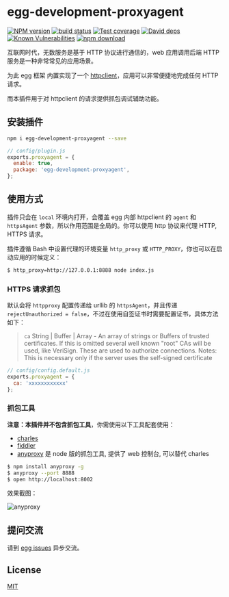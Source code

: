 # egg-development-proxyagent

[![NPM version][npm-image]][npm-url]
[![build status][travis-image]][travis-url]
[![Test coverage][codecov-image]][codecov-url]
[![David deps][david-image]][david-url]
[![Known Vulnerabilities][snyk-image]][snyk-url]
[![npm download][download-image]][download-url]

[npm-image]: https://img.shields.io/npm/v/egg-development-proxyagent.svg?style=flat-square
[npm-url]: https://npmjs.org/package/egg-development-proxyagent
[travis-image]: https://img.shields.io/travis/eggjs/egg-development-proxyagent.svg?style=flat-square
[travis-url]: https://travis-ci.org/eggjs/egg-development-proxyagent
[codecov-image]: https://img.shields.io/codecov/c/github/eggjs/egg-development-proxyagent.svg?style=flat-square
[codecov-url]: https://codecov.io/github/eggjs/egg-development-proxyagent?branch=master
[david-image]: https://img.shields.io/david/eggjs/egg-development-proxyagent.svg?style=flat-square
[david-url]: https://david-dm.org/eggjs/egg-development-proxyagent
[snyk-image]: https://snyk.io/test/npm/egg-development-proxyagent/badge.svg?style=flat-square
[snyk-url]: https://snyk.io/test/npm/egg-development-proxyagent
[download-image]: https://img.shields.io/npm/dm/egg-development-proxyagent.svg?style=flat-square
[download-url]: https://npmjs.org/package/egg-development-proxyagent

互联网时代，无数服务是基于 HTTP 协议进行通信的，web 应用调用后端 HTTP 服务是一种非常常见的应用场景。

为此 egg 框架 内置实现了一个 [httpclient](https://eggjs.org/zh-cn/core/httpclient)，应用可以非常便捷地完成任何 HTTP 请求。

而本插件用于对 httpclient 的请求提供抓包调试辅助功能。

## 安装插件

```bash
npm i egg-development-proxyagent --save
```

```js
// config/plugin.js
exports.proxyagent = {
  enable: true,
  package: 'egg-development-proxyagent',
};
```

## 使用方式

插件只会在 `local` 环境内打开，会覆盖 egg 内部 httpclient 的 `agent` 和 `httpsAgent` 参数，所以作用范围是全局的。你可以使用 http 协议来代理 HTTP, HTTPS 请求。

插件遵循 Bash 中设置代理的环境变量 `http_proxy` 或 `HTTP_PROXY`，你也可以在启动应用的时候定义：

```bash
$ http_proxy=http://127.0.0.1:8888 node index.js
```

### HTTPS 请求抓包

默认会将 `httpproxy` 配置传递给 urllib 的 `httpsAgent`，并且传递 `rejectUnauthorized = false`，不过在使用自签证书时需要配置证书，具体方法如下：

> `ca` String | Buffer | Array - An array of strings or Buffers of trusted certificates. If this is omitted several well known "root" CAs will be used, like VeriSign. These are used to authorize connections. Notes: This is necessary only if the server uses the self-signed certificate

```js
// config/config.default.js
exports.proxyagent = {
  ca: 'xxxxxxxxxxxx'
};
```

### 抓包工具

**注意：本插件并不包含抓包工具**，你需使用以下工具配套使用：

- [charles](https://www.charlesproxy.com/)
- [fiddler](http://www.telerik.com/fiddler)
- [anyproxy](https://github.com/alibaba/anyproxy) 是 node 版的抓包工具, 提供了 web 控制台, 可以替代 charles

```bash
$ npm install anyproxy -g
$ anyproxy --port 8888
$ open http://localhost:8002
```

效果截图：

![anyproxy](https://cloud.githubusercontent.com/assets/227713/21976937/06a63694-dc0f-11e6-98b5-e9e279c4867c.png)

## 提问交流

请到 [egg issues](https://github.com/eggjs/egg/issues) 异步交流。

## License

[MIT](LICENSE)
